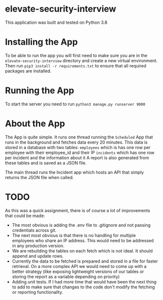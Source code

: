 # elevate-security-interview

This application was built and tested on Python 3.8

# Installing the App

To be able to run the app you will first need to make sure you are in the 
`elevate-security-interview` directory and create a new virtual environment. 
Then run `pip3 install -r requirements.txt` to ensure that all required packages are installed.

# Running the App

To start the server you need to run
`python3 manage.py runserver 9000`

# About the App

The App is quite simple. It runs one thread running the `Scheduled` App that runs in the 
background and fetches data every 20 minutes. This data is stored in a database with two tables:
`employees` which is has one row per employee with their employee_id and their IP
`incidents` which has one row per incident and the information about it
A report is also generated from these tables and is saved as a JSON file.

The main thread runs the Incident app which hosts an API that simply returns the JSON file when called.

# TODO

As this was a quick assignment, there is of course a lot of improvements that could be made:
- The most obvious is adding the .env file to .gitignore and not passing credentials across git.
- The next most obvious is that there is no handling for multiple employees who share an IP address.
This would need to be addressed in any production version.
- We are rebuilding the tables on each fetch which is not ideal. It should append and update rows.
- Currently the data to be fetched is prepared and stored in a file for faster retrieval. 
On a more complex API we would need to come up with a better strategy 
(like exposing lightweight versions of our tables or storing the report as a variable depending on priority)
- Adding unit tests. If I had more time that would have been the next thing to add to make sure that changes
to the code don't modify the fetching or reporting functionality.